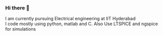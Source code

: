 ### Hi there 👋
I am currently pursuing Electrical engineering at IIT Hyderabad <br>
I code mostly using python, matlab and C.
Also Use LTSPICE and ngspice for simulations

